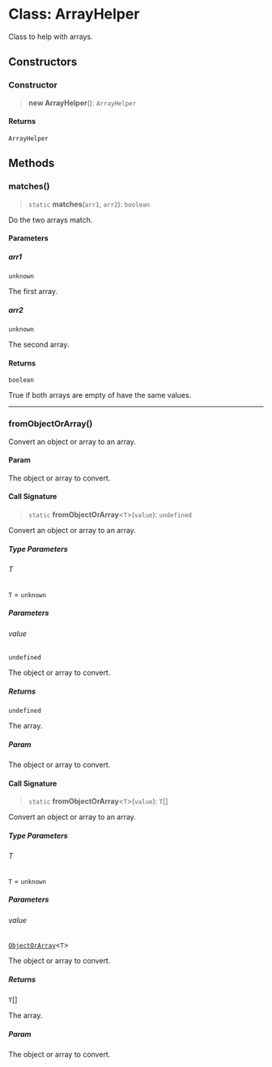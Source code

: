 # Class: ArrayHelper

Class to help with arrays.

## Constructors

### Constructor

> **new ArrayHelper**(): `ArrayHelper`

#### Returns

`ArrayHelper`

## Methods

### matches()

> `static` **matches**(`arr1`, `arr2`): `boolean`

Do the two arrays match.

#### Parameters

##### arr1

`unknown`

The first array.

##### arr2

`unknown`

The second array.

#### Returns

`boolean`

True if both arrays are empty of have the same values.

***

### fromObjectOrArray()

Convert an object or array to an array.

#### Param

The object or array to convert.

#### Call Signature

> `static` **fromObjectOrArray**\<`T`\>(`value`): `undefined`

Convert an object or array to an array.

##### Type Parameters

###### T

`T` = `unknown`

##### Parameters

###### value

`undefined`

The object or array to convert.

##### Returns

`undefined`

The array.

##### Param

The object or array to convert.

#### Call Signature

> `static` **fromObjectOrArray**\<`T`\>(`value`): `T`[]

Convert an object or array to an array.

##### Type Parameters

###### T

`T` = `unknown`

##### Parameters

###### value

[`ObjectOrArray`](../type-aliases/ObjectOrArray.md)\<`T`\>

The object or array to convert.

##### Returns

`T`[]

The array.

##### Param

The object or array to convert.
